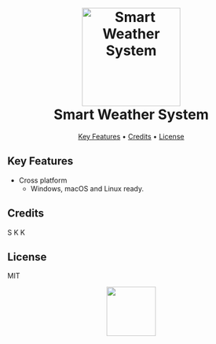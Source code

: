 
<h1 align="center">
  <br>
  <img src="https://www.dl.dropboxusercontent.com//s/tjvqyfmsc4f1r37/Logo_SWS_KarenVersion.png?dl=0" alt="Smart Weather System" width="200">
  <br>
    Smart Weather System
  <br>
</h1>

<p align="center">
  <a href="#key-features">Key Features</a> •
  <a href="#credits">Credits</a> •
  <a href="#license">License</a>
</p>


## Key Features

* Cross platform
  - Windows, macOS and Linux ready.

## Credits

S
K
K

## License

MIT

<p align="center">
    <img src="https://www.dl.dropboxusercontent.com/s/v3yzqgly07qke1m/Logo_AA_C2_WB.png?dl=0" width="100px">
</p>

 
